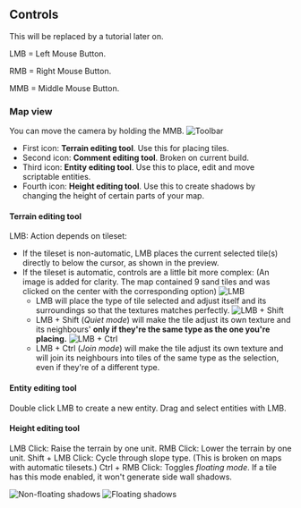 ## Controls
This will be replaced by a tutorial later on.

LMB = Left Mouse Button.

RMB = Right Mouse Button.

MMB = Middle Mouse Button.

### Map view
You can move the camera by holding the MMB.
![Toolbar](https://i.imgur.com/ySB77Nd.png)
- First icon: **Terrain editing tool**. Use this for placing tiles.
- Second icon: **Comment editing tool**. Broken on current build.
- Third icon: **Entity editing tool**. Use this to place, edit and move scriptable
entities.
- Fourth icon: **Height editing tool**. Use this to create shadows by changing the height
of certain parts of your map.

#### Terrain editing tool
LMB: Action depends on tileset:
- If the tileset is non-automatic, LMB places the current selected tile(s) directly to
below the cursor, as shown in the preview.
- If the tileset is automatic, controls are a little bit more complex: (An image is
added for clarity. The map contained 9 sand tiles and was clicked on the center with the
corresponding option)
    ![LMB](https://i.imgur.com/QtiVcZI.png)
    - LMB will place the type of tile selected and adjust itself and its surroundings
    so that the textures matches perfectly.
    ![LMB + Shift](https://i.imgur.com/nd6x0r6.png)
    - LMB + Shift (_Quiet mode_) will make the tile adjust its own texture and its neighbours' **only
    if they're the same type as the one you're placing.**
    ![LMB + Ctrl](https://i.imgur.com/VcIn9TU.png)
    - LMB + Ctrl (_Join mode_) will make the tile adjust its own texture and will join its neighbours
    into tiles of the same type as the selection, even if they're of a different type.

#### Entity editing tool
Double click LMB to create a new entity. Drag and select entities with LMB.

#### Height editing tool
LMB Click: Raise the terrain by one unit.
RMB Click: Lower the terrain by one unit.
Shift + LMB Click: Cycle through slope type. (This is broken on maps with automatic
tilesets.)
Ctrl + RMB Click: Toggles _floating mode_. If a tile has this mode enabled, it won't
generate side wall shadows.

![Non-floating shadows](https://i.imgur.com/HGuJHTg.png)
![Floating shadows](https://i.imgur.com/a4BAJGV.png)